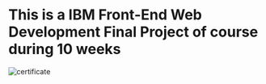 # This is a  IBM Front-End Web Development Final Project of course during 10 weeks 

![certificate](https://skills.yourlearning.ibm.com/certificate/share/4e9fa9d529ewogICJvYmplY3RJZCIgOiAiVVJMLUMxNTMzNkU3OEFBRiIsCiAgImxlYXJuZXJDTlVNIiA6ICIxNzQ1NzYyUkVHIiwKICAib2JqZWN0VHlwZSIgOiAiQUNUSVZJVFkiCn0259c839a1a-10)
